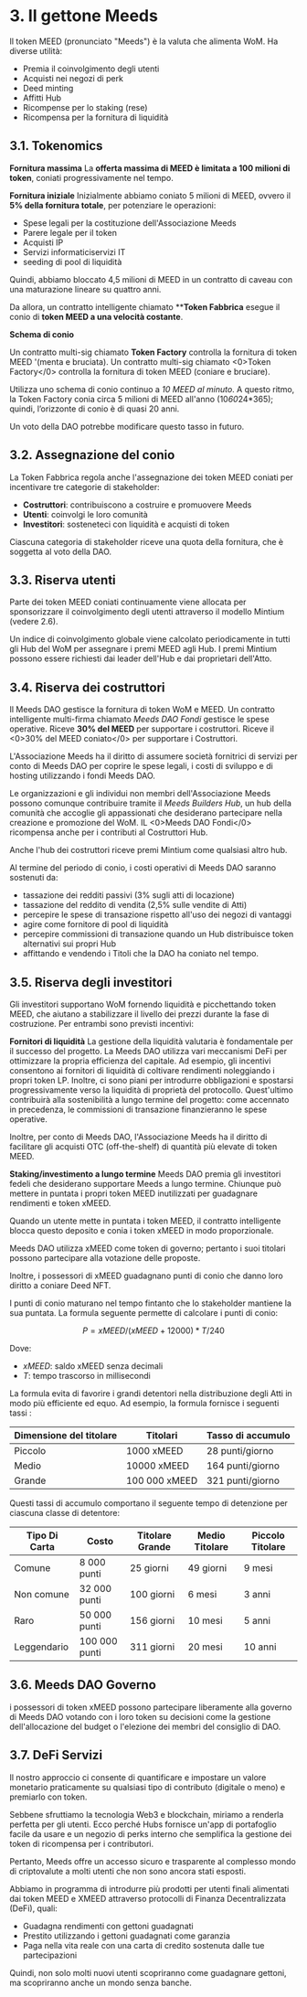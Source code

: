 # 3. Il gettone Meeds

Il token MEED (pronunciato "Meeds") è la valuta che alimenta WoM. Ha diverse utilità:

- Premia il coinvolgimento degli utenti
- Acquisti nei negozi di perk
- Deed minting
- Affitti Hub
- Ricompense per lo staking (rese)
- Ricompensa per la fornitura di liquidità


## 3.1. Tokenomics

**Fornitura massima** La **offerta massima di MEED è limitata a 100 milioni di token**, coniati progressivamente nel tempo.

**Fornitura iniziale** Inizialmente abbiamo coniato 5 milioni di MEED, ovvero il **5% della fornitura totale**, per potenziare le operazioni:

- Spese legali per la costituzione dell'Associazione Meeds
- Parere legale per il token
- Acquisti IP
- Servizi informaticiservizi IT
- seeding di pool di liquidità

Quindi, abbiamo bloccato 4,5 milioni di MEED in un contratto di caveau con una maturazione lineare su quattro anni.

Da allora, un contratto intelligente chiamato **__Token Fabbrica__ esegue il conio di **token MEED a una velocità costante**.

**Schema di conio**

Un contratto multi-sig chiamato __Token Factory__ controlla la fornitura di token MEED '(menta e bruciata). Un contratto multi-sig chiamato <0>Token Factory</0> controlla la fornitura di token MEED (coniare e bruciare).

Utilizza uno schema di conio continuo a *10 MEED al minuto*. A questo ritmo, la Token Factory conia circa 5 milioni di MEED all'anno (10*60*24*365); quindi, l’orizzonte di conio è di quasi 20 anni.

Un voto della DAO potrebbe modificare questo tasso in futuro.

## 3.2. Assegnazione del conio

La Token Fabbrica regola anche l'assegnazione dei token MEED coniati per incentivare tre categorie di stakeholder:

- **Costruttori**: contribuiscono a costruire e promuovere Meeds
- **Utenti**: coinvolgi le loro comunità
- **Investitori**: sosteneteci con liquidità e acquisti di token

Ciascuna categoria di stakeholder riceve una quota della fornitura, che è soggetta al voto della DAO.

## 3.3. Riserva utenti

Parte dei token MEED coniati continuamente viene allocata per sponsorizzare il coinvolgimento degli utenti attraverso il modello Mintium (vedere 2.6).

Un indice di coinvolgimento globale viene calcolato periodicamente in tutti gli Hub del WoM per assegnare i premi MEED agli Hub. I premi Mintium possono essere richiesti dai leader dell'Hub e dai proprietari dell'Atto.

## 3.4. Riserva dei costruttori

Il Meeds DAO gestisce la fornitura di token WoM e MEED. Un contratto intelligente multi-firma chiamato _Meeds DAO Fondi_ gestisce le spese operative. Riceve **30% del MEED** per supportare i costruttori. Riceve il <0>30% del MEED coniato</0> per supportare i Costruttori.

L'Associazione Meeds ha il diritto di assumere società fornitrici di servizi per conto di Meeds DAO per coprire le spese legali, i costi di sviluppo e di hosting utilizzando i fondi Meeds DAO.

Le organizzazioni e gli individui non membri dell'Associazione Meeds possono comunque contribuire tramite il _Meeds Builders Hub_, un hub della comunità che accoglie gli appassionati che desiderano partecipare  nella creazione e promozione del WoM. IL <0>Meeds DAO Fondi</0> ricompensa anche per i contributi al Costruttori Hub.

Anche l'hub dei costruttori riceve premi Mintium come qualsiasi altro hub.

Al termine del periodo di conio, i costi operativi di Meeds DAO saranno sostenuti da:

- tassazione dei redditi passivi (3% sugli atti di locazione)
- tassazione del reddito di vendita (2,5% sulle vendite di Atti)
- percepire le spese di transazione rispetto all'uso dei negozi di vantaggi
- agire come fornitore di pool di liquidità
- percepire commissioni di transazione quando un Hub distribuisce token alternativi sui propri Hub
- affittando e vendendo i Titoli che la DAO ha coniato nel tempo.

## 3.5. Riserva degli investitori

Gli investitori supportano WoM fornendo liquidità e picchettando token MEED, che aiutano a stabilizzare il livello dei prezzi durante la fase di costruzione. Per entrambi sono previsti incentivi:

**Fornitori di liquidità** La gestione della liquidità valutaria è fondamentale per il successo del progetto. La Meeds DAO utilizza vari meccanismi DeFi per ottimizzare la propria efficienza del capitale. Ad esempio, gli incentivi consentono ai fornitori di liquidità di coltivare rendimenti noleggiando i propri token LP. Inoltre, ci sono piani per introdurre obbligazioni e spostarsi progressivamente verso la liquidità di proprietà del protocollo. Quest'ultimo contribuirà alla sostenibilità a lungo termine del progetto: come accennato in precedenza, le commissioni di transazione finanzieranno le spese operative.

Inoltre, per conto di Meeds DAO, l'Associazione Meeds ha il diritto di facilitare gli acquisti OTC (off-the-shelf) di quantità più elevate di token MEED.

**Staking/investimento a lungo termine** Meeds DAO premia gli investitori fedeli che desiderano supportare Meeds a lungo termine. Chiunque può mettere in puntata i propri token MEED inutilizzati per guadagnare rendimenti e token xMEED.

Quando un utente mette in puntata i token MEED, il contratto intelligente blocca questo deposito e conia i token xMEED in modo proporzionale.

Meeds DAO utilizza xMEED come token di governo; pertanto i suoi titolari possono partecipare alla votazione delle proposte.

Inoltre, i possessori di xMEED guadagnano punti di conio che danno loro diritto a coniare Deed NFT.

I punti di conio maturano nel tempo fintanto che lo stakeholder mantiene la sua puntata. La formula seguente permette di calcolare i punti di conio:

 $$ P = xMEED / (xMEED + 12000) * T / 240 $$

 Dove:

- $xMEED$: saldo xMEED senza decimali
- $T$: tempo trascorso in millisecondi

La formula evita di favorire i grandi detentori nella distribuzione degli Atti in modo più efficiente ed equo. Ad esempio, la formula fornisce i seguenti tassi :

| **Dimensione del titolare** | **Titolari**  | **Tasso di accumulo** |
| --------------------------- | ------------- | --------------------- |
| Piccolo                     | 1000 xMEED    | 28 punti/giorno       |
| Medio                       | 10000 xMEED   | 164 punti/giorno      |
| Grande                      | 100 000 xMEED | 321 punti/giorno      |


Questi tassi di accumulo comportano il seguente tempo di detenzione per ciascuna classe di detentore:

| **Tipo Di Carta** | **Costo**     | **Titolare Grande** | **Medio Titolare** | **Piccolo Titolare** |
| ----------------- | ------------- | ------------------- | ------------------ | -------------------- |
| Comune            | 8 000 punti   | 25 giorni           | 49 giorni          | 9 mesi               |
| Non comune        | 32 000 punti  | 100 giorni          | 6 mesi             | 3 anni               |
| Raro              | 50 000 punti  | 156 giorni          | 10 mesi            | 5 anni               |
| Leggendario       | 100 000 punti | 311 giorni          | 20 mesi            | 10 anni              |

## 3.6. Meeds DAO Governo

i possessori di token xMEED possono partecipare liberamente alla governo di Meeds DAO votando con i loro token su decisioni come la gestione dell'allocazione del budget o l'elezione dei membri del consiglio di DAO.

## 3.7. DeFi Servizi

Il nostro approccio ci consente di quantificare e impostare un valore monetario praticamente su qualsiasi tipo di contributo (digitale o meno) e premiarlo con token.

Sebbene sfruttiamo la tecnologia Web3 e blockchain, miriamo a renderla perfetta per gli utenti. Ecco perché Hubs fornisce un'app di portafoglio facile da usare e un negozio di perks interno che semplifica la gestione dei token di ricompensa per i contributori.

Pertanto, Meeds offre un accesso sicuro e trasparente al complesso mondo di criptovalute a molti utenti che non sono ancora stati esposti.

Abbiamo in programma di introdurre più prodotti per utenti finali alimentati dai token MEED e XMEED attraverso protocolli di Finanza Decentralizzata (DeFi), quali:

- Guadagna rendimenti con gettoni guadagnati
- Prestito utilizzando i gettoni guadagnati come garanzia
- Paga nella vita reale con una carta di credito sostenuta dalle tue partecipazioni

Quindi, non solo molti nuovi utenti scopriranno come guadagnare gettoni, ma scopriranno anche un mondo senza banche.

